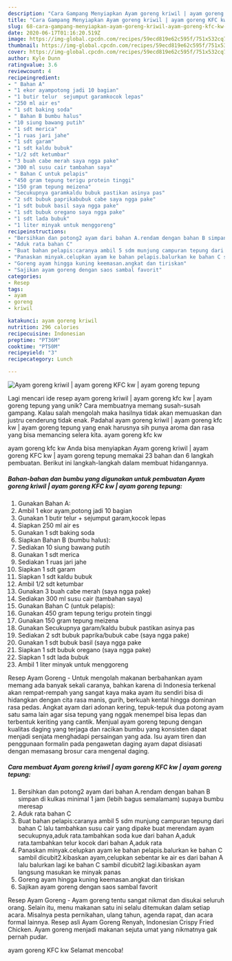 ```yaml
---
description: "Cara Gampang Menyiapkan Ayam goreng kriwil | ayam goreng KFC kw | ayam goreng tepung, Lezat Sekali"
title: "Cara Gampang Menyiapkan Ayam goreng kriwil | ayam goreng KFC kw | ayam goreng tepung, Lezat Sekali"
slug: 68-cara-gampang-menyiapkan-ayam-goreng-kriwil-ayam-goreng-kfc-kw-ayam-goreng-tepung-lezat-sekali
date: 2020-06-17T01:16:20.519Z
image: https://img-global.cpcdn.com/recipes/59ecd819e62c595f/751x532cq70/ayam-goreng-kriwil-ayam-goreng-kfc-kw-ayam-goreng-tepung-foto-resep-utama.jpg
thumbnail: https://img-global.cpcdn.com/recipes/59ecd819e62c595f/751x532cq70/ayam-goreng-kriwil-ayam-goreng-kfc-kw-ayam-goreng-tepung-foto-resep-utama.jpg
cover: https://img-global.cpcdn.com/recipes/59ecd819e62c595f/751x532cq70/ayam-goreng-kriwil-ayam-goreng-kfc-kw-ayam-goreng-tepung-foto-resep-utama.jpg
author: Kyle Dunn
ratingvalue: 3.6
reviewcount: 4
recipeingredient:
- " Bahan A"
- "1 ekor ayampotong jadi 10 bagian"
- "1 butir telur  sejumput garamkocok lepas"
- "250 ml air es"
- "1 sdt baking soda"
- " Bahan B bumbu halus"
- "10 siung bawang putih"
- "1 sdt merica"
- "1 ruas jari jahe"
- "1 sdt garam"
- "1 sdt kaldu bubuk"
- "1/2 sdt ketumbar"
- "3 buah cabe merah saya ngga pake"
- "300 ml susu cair tambahan saya"
- " Bahan C untuk pelapis"
- "450 gram tepung terigu protein tinggi"
- "150 gram tepung meizena"
- "Secukupnya garamkaldu bubuk pastikan asinya pas"
- "2 sdt bubuk paprikabubuk cabe saya ngga pake"
- "1 sdt bubuk basil saya ngga pake"
- "1 sdt bubuk oregano saya ngga pake"
- "1 sdt lada bubuk"
- "1 liter minyak untuk menggoreng"
recipeinstructions:
- "Bersihkan dan potong2 ayam dari bahan A.rendam dengan bahan B simpan di kulkas minimal 1 jam (lebih bagus semalamam) supaya bumbu meresap"
- "Aduk rata bahan C"
- "Buat bahan pelapis:caranya ambil 5 sdm munjung campuran tepung dari bahan C lalu tambahkan susu cair yang dipake buat merendam ayam secukupnya,aduk rata.tambahkan soda kue dari bahan A,aduk rata.tambahkan telur kocok dari bahan A,aduk rata"
- "Panaskan minyak.celupkan ayam ke bahan pelapis.balurkan ke bahan C sambil dicubit2.kibaskan ayam,celupkan sebentar ke air es dari bahan A lalu balurkan lagi ke bahan C sambil dicubit2 lagi.kibaskan ayam langsung masukan ke minyak panas"
- "Goreng ayam hingga kuning keemasan.angkat dan tiriskan"
- "Sajikan ayam goreng dengan saos sambal favorit"
categories:
- Resep
tags:
- ayam
- goreng
- kriwil

katakunci: ayam goreng kriwil 
nutrition: 296 calories
recipecuisine: Indonesian
preptime: "PT36M"
cooktime: "PT50M"
recipeyield: "3"
recipecategory: Lunch

---
```



![Ayam goreng kriwil | ayam goreng KFC kw | ayam goreng tepung](https://img-global.cpcdn.com/recipes/59ecd819e62c595f/751x532cq70/ayam-goreng-kriwil-ayam-goreng-kfc-kw-ayam-goreng-tepung-foto-resep-utama.jpg)

Lagi mencari ide resep ayam goreng kriwil | ayam goreng kfc kw | ayam goreng tepung yang unik? Cara membuatnya memang susah-susah gampang. Kalau salah mengolah maka hasilnya tidak akan memuaskan dan justru cenderung tidak enak. Padahal ayam goreng kriwil | ayam goreng kfc kw | ayam goreng tepung yang enak harusnya sih punya aroma dan rasa yang bisa memancing selera kita.
 ayam goreng kfc kw 

 ayam goreng kfc kw  Anda bisa menyiapkan Ayam goreng kriwil | ayam goreng KFC kw | ayam goreng tepung memakai 23 bahan dan 6 langkah pembuatan. Berikut ini langkah-langkah dalam membuat hidangannya.

<!--inarticleads1-->

##### Bahan-bahan dan bumbu yang digunakan untuk pembuatan Ayam goreng kriwil | ayam goreng KFC kw | ayam goreng tepung:

1. Gunakan  Bahan A:
1. Ambil 1 ekor ayam,potong jadi 10 bagian
1. Gunakan 1 butir telur + sejumput garam,kocok lepas
1. Siapkan 250 ml air es
1. Gunakan 1 sdt baking soda
1. Siapkan  Bahan B (bumbu halus):
1. Sediakan 10 siung bawang putih
1. Gunakan 1 sdt merica
1. Sediakan 1 ruas jari jahe
1. Siapkan 1 sdt garam
1. Siapkan 1 sdt kaldu bubuk
1. Ambil 1/2 sdt ketumbar
1. Gunakan 3 buah cabe merah (saya ngga pake)
1. Sediakan 300 ml susu cair (tambahan saya)
1. Gunakan  Bahan C (untuk pelapis):
1. Gunakan 450 gram tepung terigu protein tinggi
1. Gunakan 150 gram tepung meizena
1. Gunakan Secukupnya garam/kaldu bubuk pastikan asinya pas
1. Sediakan 2 sdt bubuk paprika/bubuk cabe (saya ngga pake)
1. Gunakan 1 sdt bubuk basil (saya ngga pake
1. Siapkan 1 sdt bubuk oregano (saya ngga pake)
1. Siapkan 1 sdt lada bubuk
1. Ambil 1 liter minyak untuk menggoreng


Resep Ayam Goreng - Untuk mengolah makanan berbahankan ayam memang ada banyak sekali caranya, bahkan karena di Indonesia terkenal akan rempat-rempah yang sangat kaya maka ayam itu sendiri bisa di hidangkan dengan cita rasa manis, gurih, berkuah kental hingga dominan rasa pedas. Angkat ayam dari adonan kering, tepuk-tepuk dua potong ayam satu sama lain agar sisa tepung yang nggak menempel bisa lepas dan terbentuk keriting yang cantik. Menjual ayam goreng tepung dengan kualitas daging yang terjaga dan racikan bumbu yang konsisten dapat menjadi senjata menghadapi persaingan yang ada. Isu ayam tiren dan penggunaan formalin pada pengawetan daging ayam dapat disiasati dengan memasang brosur cara mengenal daging. 

<!--inarticleads2-->

##### Cara membuat Ayam goreng kriwil | ayam goreng KFC kw | ayam goreng tepung:

1. Bersihkan dan potong2 ayam dari bahan A.rendam dengan bahan B simpan di kulkas minimal 1 jam (lebih bagus semalamam) supaya bumbu meresap
1. Aduk rata bahan C
1. Buat bahan pelapis:caranya ambil 5 sdm munjung campuran tepung dari bahan C lalu tambahkan susu cair yang dipake buat merendam ayam secukupnya,aduk rata.tambahkan soda kue dari bahan A,aduk rata.tambahkan telur kocok dari bahan A,aduk rata
1. Panaskan minyak.celupkan ayam ke bahan pelapis.balurkan ke bahan C sambil dicubit2.kibaskan ayam,celupkan sebentar ke air es dari bahan A lalu balurkan lagi ke bahan C sambil dicubit2 lagi.kibaskan ayam langsung masukan ke minyak panas
1. Goreng ayam hingga kuning keemasan.angkat dan tiriskan
1. Sajikan ayam goreng dengan saos sambal favorit


Resep Ayam Goreng - Ayam goreng tentu sangat nikmat dan disukai seluruh orang. Selain itu, menu makanan satu ini selalu ditemukan dalam setiap acara. Misalnya pesta pernikahan, ulang tahun, agenda rapat, dan acara formal lainnya. Resep asli Ayam Goreng Renyah, Indonesian Crispy Fried Chicken. Ayam goreng menjadi makanan sejuta umat yang nikmatnya gak pernah pudar. 

 ayam goreng KFC kw  Selamat mencoba!
